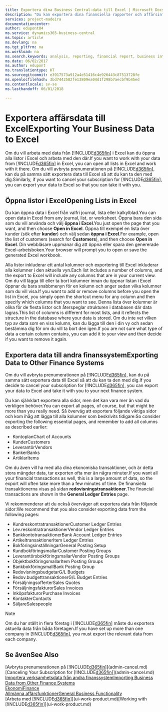 ```yaml
---
title: Exportera dina Business Central-data till Excel | Microsoft Docs
description: "Du kan exportera dina finansiella rapporter och affärsinformationsdata från Business Central till Excel, eller också öppna dina data i Excel."
services: project-madeira
documentationcenter: 
author: edupont04
ms.service: dynamics365-business-central
ms.topic: article
ms.devlang: na
ms.tgt_pltfrm: na
ms.workload: na
ms.search.keywords: analysis, reporting, financial report, business intelligence, BI, Excel
ms.date: 06/02/2017
ms.author: edupont
ms.translationtype: HT
ms.sourcegitcommit: e3917573a912a4e51416c4e926443c87513728fe
ms.openlocfilehash: 3bd7442582fe13809ea04d1f298b7aecbf9b45ed
ms.contentlocale: sv-se
ms.lasthandoff: 06/01/2018

---
```

# <a name="exporting-your-business-data-to-excel"></a><span data-ttu-id="bb61e-103">Exportera affärsdata till Excel</span><span class="sxs-lookup"><span data-stu-id="bb61e-103">Exporting Your Business Data to Excel</span></span>
<span data-ttu-id="bb61e-104">Om du vill arbeta med data från [!INCLUDE[d365fin](includes/d365fin_md.md)] i Excel kan du öppna alla listor i Excel och arbeta med den där.</span><span class="sxs-lookup"><span data-stu-id="bb61e-104">If you want to work with your data from [!INCLUDE[d365fin](includes/d365fin_md.md)] in Excel, you can open all lists in Excel and work with it there.</span></span> <span data-ttu-id="bb61e-105">Om du vill avbryta prenumerationen på [!INCLUDE[d365fin](includes/d365fin_md.md)], kan du på samma sätt exportera data till Excel så att du kan ta den med dig.</span><span class="sxs-lookup"><span data-stu-id="bb61e-105">Similarly, if you want to cancel your subscription for [!INCLUDE[d365fin](includes/d365fin_md.md)], you can export your data to Excel so that you can take it with you.</span></span>

## <a name="opening-lists-in-excel"></a><span data-ttu-id="bb61e-106">Öppna listor i Excel</span><span class="sxs-lookup"><span data-stu-id="bb61e-106">Opening Lists in Excel</span></span>
<span data-ttu-id="bb61e-107">Du kan öppna data i Excel från valfri journal, lista eller kalkylblad.</span><span class="sxs-lookup"><span data-stu-id="bb61e-107">You can open data in Excel from any journal, list, or worksheet.</span></span> <span data-ttu-id="bb61e-108">Öppna bara den sida som du vill använda och välj **öppna i Excel**.</span><span class="sxs-lookup"><span data-stu-id="bb61e-108">You just open the page that you want, and then choose **Open in Excel**.</span></span> <span data-ttu-id="bb61e-109">Öppna till exempel en lista över kunder (sök efter **kunder**) och välj sedan **öppna i Excel**.</span><span class="sxs-lookup"><span data-stu-id="bb61e-109">For example, open the list of customers (search for **Customers**), and then choose **Open in Excel**.</span></span> <span data-ttu-id="bb61e-110">Din webbläsare uppmanar dig att öppna eller spara den genererade Excel-arbetsboken.</span><span class="sxs-lookup"><span data-stu-id="bb61e-110">Your browser will prompt you to open or save the generated Excel workbook.</span></span>  

<span data-ttu-id="bb61e-111">Alla listor inkluderar ett antal kolumner och exportering till Excel inkluderar alla kolumner i den aktuella vyn.</span><span class="sxs-lookup"><span data-stu-id="bb61e-111">Each list includes a number of columns, and the export to Excel will include any columns that are in your current view.</span></span> <span data-ttu-id="bb61e-112">Om du vill lägga till eller ta bort kolumner innan du öppnar listan i Excel öppnar du bara snabbmenyn för en kolumn och anger sedan vilka kolumner som du vill visa.</span><span class="sxs-lookup"><span data-stu-id="bb61e-112">If you want to add or remove columns before you open the list in Excel, you simply open the shortcut menu for any column and then specify which columns that you want to see.</span></span> <span data-ttu-id="bb61e-113">Denna lista över kolumner är olika för de flesta listor och återspeglar strukturen i databasen där data lagras.</span><span class="sxs-lookup"><span data-stu-id="bb61e-113">This list of columns is different for most lists, and it reflects the structure in the database where your data is stored.</span></span> <span data-ttu-id="bb61e-114">Om du inte vet vilken typ av data som en viss kolumn, kan du lägga till den i din vy och sedan bestämma dig för om du vill ta bort den igen.</span><span class="sxs-lookup"><span data-stu-id="bb61e-114">If you are not sure what type of data a certain column contains, you can add it to your view and then decide if you want to remove it again.</span></span>  

## <a name="exporting-data-to-other-finance-systems"></a><span data-ttu-id="bb61e-115">Exportera data till andra finanssystem</span><span class="sxs-lookup"><span data-stu-id="bb61e-115">Exporting Data to Other Finance Systems</span></span>
<span data-ttu-id="bb61e-116">Om du vill avbryta prenumerationen på [!INCLUDE[d365fin](includes/d365fin_md.md)], kan du på samma sätt exportera data till Excel så att du kan ta den med dig.</span><span class="sxs-lookup"><span data-stu-id="bb61e-116">If you decide to cancel your subscription for [!INCLUDE[d365fin](includes/d365fin_md.md)], you can export your data to Excel and take it with you to your next finance system.</span></span>  

<span data-ttu-id="bb61e-117">Du kan självklart exportera alla sidor, men det kan vara mer än vad du verkligen behöver.</span><span class="sxs-lookup"><span data-stu-id="bb61e-117">You can export all pages, of course, but that might be more than you really need.</span></span> <span data-ttu-id="bb61e-118">Så överväg att exportera följande viktiga sidor och kom ihåg att lägga till alla kolumner som beskrivits tidigare:</span><span class="sxs-lookup"><span data-stu-id="bb61e-118">So consider exporting the following essential pages, and remember to add all columns as described earlier:</span></span>  

* <span data-ttu-id="bb61e-119">Kontoplan</span><span class="sxs-lookup"><span data-stu-id="bb61e-119">Chart of Accounts</span></span>  
* <span data-ttu-id="bb61e-120">Kunder</span><span class="sxs-lookup"><span data-stu-id="bb61e-120">Customers</span></span>  
* <span data-ttu-id="bb61e-121">Leverantör</span><span class="sxs-lookup"><span data-stu-id="bb61e-121">Vendors</span></span>  
* <span data-ttu-id="bb61e-122">Banker</span><span class="sxs-lookup"><span data-stu-id="bb61e-122">Banks</span></span>  
* <span data-ttu-id="bb61e-123">Artiklar</span><span class="sxs-lookup"><span data-stu-id="bb61e-123">Items</span></span>  

<span data-ttu-id="bb61e-124">Om du även vill ha med alla dina ekonomiska transaktioner, och är detta stora mängder data, tar exporten ofta mer än några minuter.</span><span class="sxs-lookup"><span data-stu-id="bb61e-124">If you want all your financial transactions as well, this is a large amount of data, so the export will often take more than a few minutes of time.</span></span> <span data-ttu-id="bb61e-125">De finansiella transaktionerna visas på sidan **redovisningstransaktioner**.</span><span class="sxs-lookup"><span data-stu-id="bb61e-125">The financial transactions are shown in the **General Ledger Entries** page.</span></span>  

<span data-ttu-id="bb61e-126">Vi rekommenderar att du också överväger att exportera data från följande sidor:</span><span class="sxs-lookup"><span data-stu-id="bb61e-126">We recommend that you also consider exporting data from the following pages:</span></span>  

* <span data-ttu-id="bb61e-127">Kundreskontratransaktioner</span><span class="sxs-lookup"><span data-stu-id="bb61e-127">Customer Ledger Entries</span></span>  
* <span data-ttu-id="bb61e-128">Lev.reskontratransaktioner</span><span class="sxs-lookup"><span data-stu-id="bb61e-128">Vendor Ledger Entries</span></span>  
* <span data-ttu-id="bb61e-129">Bankkontotransaktioner</span><span class="sxs-lookup"><span data-stu-id="bb61e-129">Bank Account Ledger Entries</span></span>  
* <span data-ttu-id="bb61e-130">Artikeltransaktioner</span><span class="sxs-lookup"><span data-stu-id="bb61e-130">Item Ledger Entries</span></span>  
* <span data-ttu-id="bb61e-131">Bokföringsinställningar</span><span class="sxs-lookup"><span data-stu-id="bb61e-131">General Posting Setup</span></span>  
* <span data-ttu-id="bb61e-132">Kundbokföringsmallar</span><span class="sxs-lookup"><span data-stu-id="bb61e-132">Customer Posting Groups</span></span>  
* <span data-ttu-id="bb61e-133">Leverantörsbokföringsmallar</span><span class="sxs-lookup"><span data-stu-id="bb61e-133">Vendor Posting Groups</span></span>  
* <span data-ttu-id="bb61e-134">Objektbokföringsmallar</span><span class="sxs-lookup"><span data-stu-id="bb61e-134">Item Posting Groups</span></span>  
* <span data-ttu-id="bb61e-135">Bankbokföringsmall</span><span class="sxs-lookup"><span data-stu-id="bb61e-135">Bank Posting Group</span></span>  
* <span data-ttu-id="bb61e-136">Redovisningsbudgetar</span><span class="sxs-lookup"><span data-stu-id="bb61e-136">G/L Budgets</span></span>  
* <span data-ttu-id="bb61e-137">Redov.budgettransaktioner</span><span class="sxs-lookup"><span data-stu-id="bb61e-137">G/L Budget Entries</span></span>  
* <span data-ttu-id="bb61e-138">Försäljningsofferter</span><span class="sxs-lookup"><span data-stu-id="bb61e-138">Sales Quotes</span></span>  
* <span data-ttu-id="bb61e-139">Försäljningsfakturor</span><span class="sxs-lookup"><span data-stu-id="bb61e-139">Sales Invoices</span></span>  
* <span data-ttu-id="bb61e-140">Inköpsfakturor</span><span class="sxs-lookup"><span data-stu-id="bb61e-140">Purchase Invoices</span></span>  
* <span data-ttu-id="bb61e-141">Kontakter</span><span class="sxs-lookup"><span data-stu-id="bb61e-141">Contacts</span></span>  
* <span data-ttu-id="bb61e-142">Säljare</span><span class="sxs-lookup"><span data-stu-id="bb61e-142">Salespeople</span></span>  

> [!NOTE]  
>   <span data-ttu-id="bb61e-143">Om du har ställt in flera företag i [!INCLUDE[d365fin](includes/d365fin_md.md)] måste du exportera aktuella data från båda företagen.</span><span class="sxs-lookup"><span data-stu-id="bb61e-143">If you have set up more than one company in [!INCLUDE[d365fin](includes/d365fin_md.md)], you must export the relevant data from each company.</span></span>

## <a name="see-also"></a><span data-ttu-id="bb61e-144">Se även</span><span class="sxs-lookup"><span data-stu-id="bb61e-144">See Also</span></span>
<span data-ttu-id="bb61e-145">[Avbryta prenumerationen på [!INCLUDE[d365fin](includes/d365fin_md.md)]](admin-cancel.md)</span><span class="sxs-lookup"><span data-stu-id="bb61e-145">[Canceling Your Subscription for [!INCLUDE[d365fin](includes/d365fin_md.md)]](admin-cancel.md)</span></span>  
[<span data-ttu-id="bb61e-146">Importera verksamhetsdata från andra finanssystem</span><span class="sxs-lookup"><span data-stu-id="bb61e-146">Importing Business Data from Other Finance Systems</span></span>](across-import-data-configuration-packages.md)  
[<span data-ttu-id="bb61e-147">Ekonomi</span><span class="sxs-lookup"><span data-stu-id="bb61e-147">Finance</span></span>](finance.md)  
[<span data-ttu-id="bb61e-148">Allmänna affärsfunktioner</span><span class="sxs-lookup"><span data-stu-id="bb61e-148">General Business Functionality</span></span>](ui-across-business-areas.md)  
<span data-ttu-id="bb61e-149">[Arbeta med [!INCLUDE[d365fin](includes/d365fin_md.md)]](ui-work-product.md)</span><span class="sxs-lookup"><span data-stu-id="bb61e-149">[Working with [!INCLUDE[d365fin](includes/d365fin_md.md)]](ui-work-product.md)</span></span>  

